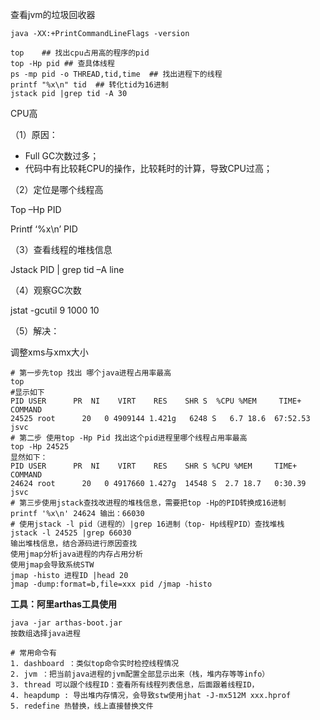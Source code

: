 查看jvm的垃圾回收器

```shell
java -XX:+PrintCommandLineFlags -version

top    ## 找出cpu占用高的程序的pid
top -Hp pid ## 查具体线程
ps -mp pid -o THREAD,tid,time  ## 找出进程下的线程
printf "%x\n" tid  ## 转化tid为16进制
jstack pid |grep tid -A 30
```



CPU高

（1）原因：

- Full GC次数过多；
- 代码中有比较耗CPU的操作，比较耗时的计算，导致CPU过高；

（2）定位是哪个线程高

Top –Hp PID

Printf ‘%x\n’ PID

（3）查看线程的堆栈信息

Jstack PID | grep tid –A line

（4）观察GC次数

jstat -gcutil 9 1000 10

（5）解决：

调整xms与xmx大小



```
# 第一步先top 找出 哪个java进程占用率最高
top
#显示如下
PID USER      PR  NI    VIRT    RES    SHR S  %CPU %MEM     TIME+ COMMAND     
24525 root      20   0 4909144 1.421g   6248 S   6.7 18.6  67:52.53 jsvc
# 第二步 使用top -Hp Pid 找出这个pid进程里哪个线程占用率最高
top -Hp 24525 
显然如下：
PID USER      PR  NI    VIRT    RES    SHR S %CPU %MEM     TIME+ COMMAND  
24624 root      20   0 4917660 1.427g  14548 S  2.7 18.7   0:30.39 jsvc 
# 第三步使用jstack查找改进程的堆栈信息，需要把top -Hp的PID转换成16进制
printf '%x\n' 24624 输出：66030
# 使用jstack -l pid（进程的）|grep 16进制（top- Hp线程PID）查找堆栈
jstack -l 24525 |grep 66030
输出堆栈信息，结合源码进行原因查找
使用jmap分析java进程的内存占用分析
使用jmap会导致系统STW
jmap -histo 进程ID |head 20
jmap -dump:format=b,file=xxx pid /jmap -histo
```



**工具：阿里arthas工具使用**

```
java -jar arthas-boot.jar
按数组选择java进程

# 常用命令有
1. dashboard ：类似top命令实时检控线程情况
2. jvm ：把当前java进程的jvm配置全部显示出来（栈，堆内存等等info）
3. thread 可以跟个线程ID：查看所有线程列表信息，后面跟着线程ID，
4. heapdump : 导出堆内存情况，会导致stw使用jhat -J-mx512M xxx.hprof
5. redefine 热替换，线上直接替换文件
```